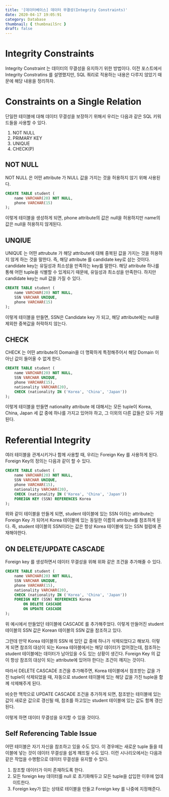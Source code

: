 ```yaml
---
title: '[데이터베이스] 데이터 무결성(Integrity Constraints)'
date: 2020-04-17 19:05:91
category: Database
thumbnail: { thumbnailSrc }
draft: false
---
```


# Integrity Constraints

Integrity Constraint 는 데이터의 무결성을 유지하기 위한 방법이다. 이전 포스트에서 Integrity Constratins 를 설명했지만, SQL 쿼리로 적용하는 내용은 다루지 않았기 때문에 해당 내용을 정리하자.

# Constraints on a Single Relation

단일한 테이블에 대해 데이터 무결성을 보장하기 위해서 우리는 다음과 같은 SQL 키워드들을 사용할 수 있다.

1. NOT NULL
2. PRIMARY KEY
3. UNIQUE
4. CHECK(P)

## NOT NULL

NOT NULL 은 어떤 attribute 가 NULL 값을 가지는 것을 허용하지 않기 위해 사용된다.

```sql
CREATE TABLE student (
    name VARCHAR(20) NOT NULL,
    phone VARCHAR(15)
);
```

이렇게 테이블을 생성하게 되면, phone attribute의 값은 null을 허용하지만 name의 값은 null을 허용하지 않게된다.

## UNQIUE

UNIQUE 는 어떤 attrubute 가 해당 attribute에 대해 중복된 값을 가지는 것을 허용하지 않게 하는 것을 말한다. 즉, 해당 attribute 를 candidate key로 삼는 것이다. candidate key는 유일성과 최소성을 만족하는 key를 말한다. 해당 attribute 하나를 통해 어떤 tuple을 식별할 수 있게되기 때문에, 유일성과 최소성을 만족한다. 하지만 candidate key는 null 값을 가질 수 있다.

```sql
CREATE TABLE student (
    name VARCHAR(20) NOT NULL,
    SSN VARCHAR UNIQUE,
    phone VARCHAR(15)
);
```

이렇게 테이블을 만들면, SSN은 Candidate key 가 되고, 해당 attribute에는 null을 제외한 중복값을 허락하지 않는다.

## CHECK

CHECK 는 어떤 attribute의 Domain을 더 명확하게 특정해주어서 해당 Domain 이 아닌 값이 들어올 수 없게 한다.

```sql
CREATE TABLE student (
    name VARCHAR(20) NOT NULL,
    SSN VARCHAR UNIQUE,
    phone VARCHAR(15),
    nationality VARCHAR(20),
    CHECK (nationality IN ('Korea', 'China', 'Japan'))
);
```

이렇게 테이블을 만들면 nationality attribute 에 대해서는 모든 tuple이 Korea, China, Japan 세 값 중에 하나를 가지고 있어야 하고, 그 이외의 다른 값들은 모두 거절된다.

# Referential Integrity

여러 테이블을 관계시키거나 함께 사용할 때, 우리는 Foreign Key 를 사용하게 된다. Foreign Key의 정의는 다음과 같이 할 수 있다.

```sql
CREATE TABLE student (
    name VARCHAR(20) NOT NULL,
    SSN VARCHAR UNIQUE,
    phone VARCHAR(15),
    nationality VARCHAR(20),
    CHECK (nationality IN ('Korea', 'China', 'Japan'))
    FOREIGN KEY (SSN) REFERENCES Korea
);
```

위와 같이 테이블을 만들게 되면, student 테이블에 있는 SSN 이라는 attribute는 Foreign Key 가 되어서 Korea 테이블에 있는 동일한 이름의 attribute를 참조하게 된다. 즉, student 테이블의 SSN이라는 값은 항상 Korea 테이블에 있는 SSN 컬럼에 존재해야한다.

## ON DELETE/UPDATE CASCADE

Foreign key 를 생성하면서 데이터 무결성을 위해 위화 같은 조건을 추가해줄 수 있다.

```sql
CREATE TABLE student (
    name VARCHAR(20) NOT NULL,
    SSN VARCHAR UNIQUE,
    phone VARCHAR(15),
    nationality VARCHAR(20),
    CHECK (nationality IN ('Korea', 'China', 'Japan'))
    FOREIGN KEY (SSN) REFERENCES Korea
        ON DELETE CASCADE
        ON UPDATE CASCADE
);
```

위 예시에서 만들었던 테이블에 CASCADE 를 추가해주었다. 이렇게 만들어진 student 테이블의 SSN 값은 Korean 테이블의 SSN 값을 참조하고 있다.

그런데 만약 Korea 테이블의 SSN 에 있던 값 중에 하나가 삭제되었다고 해보자. 이렇게 되면 참조의 대상이 되는 Korea 테아블에서는 해당 데이터가 없어졌는데, 참조하는 student 테이블에는 데이터가 남아있을 수도 있는 상황이 생긴다. Foreign Key 의 값이 항상 참조의 대상이 되는 attribute에 있어야 한다는 조건이 깨지는 것이다.

따라서 DELETE CASCADE 조건을 추가해주면, Korea 테이블에서 참조받는 값을 가진 tuple이 삭제되었을 때, 자동으로 student 테이블에 있는 해당 값을 가진 tuple을 함께 삭제해주게 된다.

비슷한 맥학으로 UPDATE CASCADE 조건을 추가하게 되면, 참조받는 테이블에 있는 값이 새로운 값으로 갱신될 때, 참조를 하고있는 student 테이블에 있는 값도 함께 갱신된다.

이렇게 하면 데이터 무결성을 유지할 수 있을 것이다.

## Self Referencing Table Issue

어떤 테이블은 자기 자신을 참조하고 있을 수도 있다. 이 경우에는 새로운 tuple 들을 테이블에 넣는 것이 데이터 무결성을 쉽게 꺠뜨릴 수도 있다. 이런 시나리오에서는 다음과 같은 작업을 수행함으로 데이터 무결성을 유지할 수 있다.

1. 참조할 데이터가 이미 존재하도록 한다.
2. 모든 foreign key 데이터를 null 로 초기화해두고 모든 tuple을 삽입한 이후에 업데이트한다.
3. Foreign key가 없는 상태로 테이블을 만들고 Foreign key 를 나중에 지정해준다.
